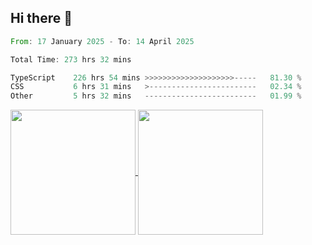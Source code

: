 ## Hi there 👋
<!--START_SECTION:waka-->

```rust
From: 17 January 2025 - To: 14 April 2025

Total Time: 273 hrs 32 mins

TypeScript    226 hrs 54 mins >>>>>>>>>>>>>>>>>>>>-----   81.30 %
CSS           6 hrs 31 mins   >------------------------   02.34 %
Other         5 hrs 32 mins   -------------------------   01.99 %
```

<!--END_SECTION:waka-->

<a href="https://github.com/anuraghazra/github-readme-stats">
  <img height=200 align="center" src="https://github-readme-stats.vercel.app/api/top-langs/?username=paulgeorge35&layout=donut&langs_count=5&theme=transparent" />
</a>
<a href="https://github.com/anuraghazra/convoychat">
  <img height=200 align="center" src="https://github-readme-stats.vercel.app/api?username=paulgeorge35&show_icons=true&show=prs_merged&theme=transparent&rank_icon=github" />
</a>
